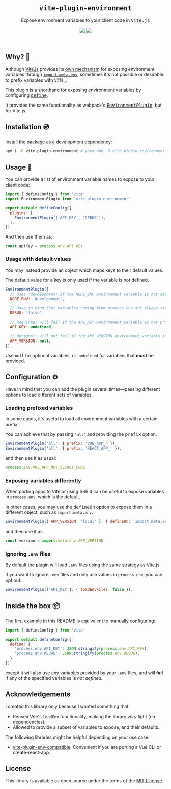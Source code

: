 <h2 align='center'><samp>vite-plugin-environment</samp></h2>

<p align='center'>Expose environment variables to your client code in <samp>Vite.js</samp></p>

<p align='center'>
  <a href='https://www.npmjs.com/package/vite-plugin-environment'>
    <img src='https://img.shields.io/npm/v/vite-plugin-environment?color=222&style=flat-square'>
  </a>
  <a href='https://github.com/ElMassimo/vite-plugin-environment/blob/main/LICENSE.txt'>
    <img src='https://img.shields.io/badge/license-MIT-blue.svg'>
  </a>
</p>

<br>

[plugin]: https://github.com/ElMassimo/vite-plugin-environment
[migration]: https://vite-ruby.netlify.app/guide/migration.html#migrating-to-vite
[vite.js]: http://vitejs.dev/
[EnvironmentPlugin]: https://webpack.js.org/plugins/environment-plugin/
[define]: https://vitejs.dev/config/#define
[Vite Ruby]: https://vite-ruby.netlify.app/config/#source-maps-%F0%9F%97%BA
[meta env]: https://vitejs.dev/guide/env-and-mode.html#env-files
[vite-plugin-env-compatible]: https://github.com/IndexXuan/vite-plugin-env-compatible

## Why? 🤔

Although [Vite.js] provides its [own mechanism][meta env] for exposing environment variables through [`import.meta.env`][meta env], sometimes it's not possible or desirable to prefix variables with `VITE_`.

This plugin is a shorthand for exposing environment variables by configuring <kbd>[define]</kbd>.

It provides the same functionality as webpack's <kbd>[EnvironmentPlugin]</kbd>, but for Vite.js.

## Installation 💿

Install the package as a development dependency:

```bash
npm i -D vite-plugin-environment # yarn add -D vite-plugin-environment
```

## Usage 🚀

You can provide a list of environment variable names to expose to your client code:

```js
import { defineConfig } from 'vite'
import EnvironmentPlugin from 'vite-plugin-environment'

export default defineConfig({
  plugins: [
    EnvironmentPlugin(['API_KEY', 'DEBUG']),
  ],
})
```

And then use them as:

```js
const apiKey = process.env.API_KEY
```

### Usage with default values

You may instead provide an object which maps keys to their default values.

The default value for a key is only used if the variable is not defined.

```js
EnvironmentPlugin({
  // Uses 'development' if the NODE_ENV environment variable is not defined.
  NODE_ENV: 'development',

  // Have in mind that variables coming from process.env are always strings.
  DEBUG: 'false',

  // Required: will fail if the API_KEY environment variable is not provided.
  API_KEY: undefined, 
 
  // Optional: will not fail if the APP_VERSION environment variable is missing.
  APP_VERSION: null,
}),
```

Use `null` for optional variables, or `undefined` for variables that __must__ be provided.

## Configuration ⚙️

Have in mind that you can add the plugin several times—passing different options to load different sets of variables.

### Loading prefixed variables

In some cases, it's useful to load all environment variables with a certain prefix.

You can achieve that by passing `'all'` and providing the <kbd>prefix</kbd> option.

```js
EnvironmentPlugin('all', { prefix: 'VUE_APP_' }),
EnvironmentPlugin('all', { prefix: 'REACT_APP_' }),
```

and then use it as usual:

```js
process.env.VUE_APP_NOT_SECRET_CODE
```

### Exposing variables differently

When porting apps to Vite or using SSR it can be useful to expose variables in `process.env`, which is the default.

In other cases, you may use the <kbd>defineOn</kbd> option to expose them in a different object, such as `import.meta.env`.

```js
EnvironmentPlugin({ APP_VERSION: 'local' }, { defineOn: 'import.meta.env' }),
```

and then use it as:

```js
const version = import.meta.env.APP_VERSION
```

### Ignoring `.env` files

By default the plugin will load `.env` files using the same [strategy][meta env] as Vite.js.

If you want to ignore `.env` files and only use values in `process.env`, you can opt out:

```js
EnvironmentPlugin(['API_KEY'], { loadEnvFiles: false }),
```

## Inside the box 📦

The first example in this README is equivalent to [manually configuring][define]:

```js
import { defineConfig } from 'vite'

export default defineConfig({
  define: {
    'process.env.API_KEY': JSON.stringify(process.env.API_KEY),
    'process.env.DEBUG': JSON.stringify(process.env.DEBUG),
  }
})
```

except it will also use any variables provided by your `.env` files, and will
__fail__ if any of the specified variables is _not defined_.

## Acknowledgements

I created this library only because I wanted something that:

- Reused Vite's `loadEnv` functionality, making the library _very_ light (no dependencies).
- Allowed to provide a subset of variables to expose, and their defaults.

The following libraries might be helpful depending on your use case:

- [vite-plugin-env-compatible]: Convenient if you are porting a Vue CLI or create-react-app. 

## License

This library is available as open source under the terms of the [MIT License](https://opensource.org/licenses/MIT).
